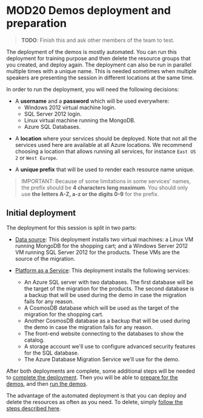 # MOD20 Demos deployment and preparation

> **TODO**: Finish this and ask other members of the team to test.

The deployment of the demos is mostly automated. You can run this deployment for training purpose and then delete the resource groups that you created, and deploy again. The deployment can also be run in parallel multiple times with a unique name. This is needed sometimes when multiple speakers are presenting the session in different locations at the same time.

In order to run the deployment, you will need the following decisions:

<a id="credentials"></a>
- A **username** and a **password** which will be used everywhere:
    - Windows 2012 virtual machine login.
    - SQL Server 2012 login.
    - Linux virtual machine running the MongoDB.
    - Azure SQL Databases.

<a id="location"></a>
- A **location** where your services should be deployed. Note that not all the services used here are available at all Azure locations. We recommend choosing a location that allows running all services, for instance `East US 2` or `West Europe`.

<a id="prefix"></a>
- A **unique prefix** that will be used to render each resource name unique.

> IMPORTANT: Because of some limitations in some services' names, the prefix should be **4 characters long maximum**. You should only use **the letters A-Z, a-z or the digits 0-9** for the prefix.

## Initial deployment

The deployment for this session is split in two parts:

- [Data source](./02-prep-vms.md): This deployment installs two virtual machines: a Linux VM running MongoDB for the shopping cart; and a Windows Server 2012 VM running SQL Server 2012 for the products. These VMs are the source of the migration.

- [Platform as a Service](./03-prep-paas.md): This deployment installs the following services:
    - An Azure SQL server with two databases. The first database will be the target of the migration for the products. The second database is a backup that will be used during the demo in case the migration fails for any reason.
    - A CosmosDB database which will be used as the target of the migration for the shopping cart.
    - Another CosmosDB database as a backup that will be used during the demo in case the migration fails for any reason.
    - The front-end website connecting to the databases to show the catalog.
    - A storage account we'll use to configure advanced security features for the SQL database.
    - The Azure Database Migration Service we'll use for the demo.

After both deployments are complete, some additional steps will be needed to [complete the deployment](./04-prep-finish.md). Then you will be able to [prepare for the demos](./05-prep-demos.md), and then [run the demos](./06-demos.md).

The advantage of the automated deployment is that you can deploy and delete the resources as often as you need. To delete, simply [follow the steps described here](./07-cleaning-up.md).